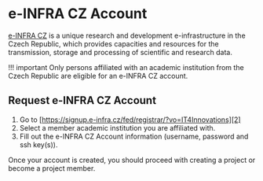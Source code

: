# e-INFRA CZ Account

[e-INFRA CZ][1] is a unique research and development e-infrastructure in the Czech Republic,
which provides capacities and resources for the transmission, storage and processing of scientific and research data.

!!! important
    Only persons affiliated with an academic institution from the Czech Republic are eligible for an e-INFRA CZ account.

## Request e-INFRA CZ Account

1. Go to [https://signup.e-infra.cz/fed/registrar/?vo=IT4Innovations][2]
1. Select a member academic institution you are affiliated with.
1. Fill out the e-INFRA CZ Account information (username, password and ssh key(s)).

Once your account is created, you should proceed with creating a project or become a project member.

[1]: https://www.e-infra.cz/en
[2]: https://signup.e-infra.cz/fed/registrar/?vo=IT4Innovations

